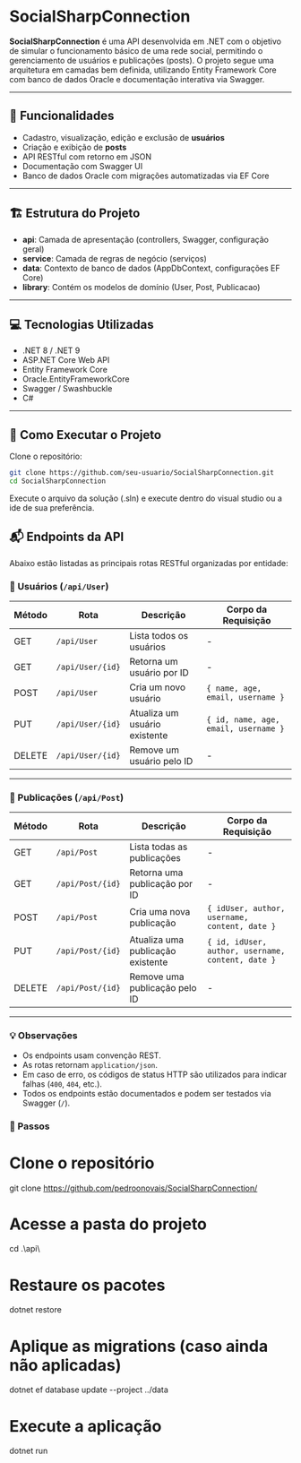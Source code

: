 # SocialSharpConnection

**SocialSharpConnection** é uma API desenvolvida em .NET com o objetivo de simular o funcionamento básico de uma rede social, permitindo o gerenciamento de usuários e publicações (posts). O projeto segue uma arquitetura em camadas bem definida, utilizando Entity Framework Core com banco de dados Oracle e documentação interativa via Swagger.

---

## 📌 Funcionalidades

- Cadastro, visualização, edição e exclusão de **usuários**
- Criação e exibição de **posts**
- API RESTful com retorno em JSON
- Documentação com Swagger UI
- Banco de dados Oracle com migrações automatizadas via EF Core

---

## 🏗 Estrutura do Projeto

- **api**: Camada de apresentação (controllers, Swagger, configuração geral)
- **service**: Camada de regras de negócio (serviços)
- **data**: Contexto de banco de dados (AppDbContext, configurações EF Core)
- **library**: Contém os modelos de domínio (User, Post, Publicacao)

---

## 💻 Tecnologias Utilizadas

- .NET 8 / .NET 9
- ASP.NET Core Web API
- Entity Framework Core
- Oracle.EntityFrameworkCore
- Swagger / Swashbuckle
- C#

---

## 🚀 Como Executar o Projeto

Clone o repositório:

```bash
git clone https://github.com/seu-usuario/SocialSharpConnection.git
cd SocialSharpConnection
```

Execute o arquivo da solução (.sln) e execute dentro do visual studio ou a ide de sua preferência.

## 📬 Endpoints da API

Abaixo estão listadas as principais rotas RESTful organizadas por entidade:

### 🔹 Usuários (`/api/User`)

| Método | Rota                | Descrição                              | Corpo da Requisição |
|--------|---------------------|----------------------------------------|----------------------|
| GET    | `/api/User`         | Lista todos os usuários                | -                    |
| GET    | `/api/User/{id}`    | Retorna um usuário por ID              | -                    |
| POST   | `/api/User`         | Cria um novo usuário                   | `{ name, age, email, username }` |
| PUT    | `/api/User/{id}`    | Atualiza um usuário existente          | `{ id, name, age, email, username }` |
| DELETE | `/api/User/{id}`    | Remove um usuário pelo ID              | -                    |

---

### 🔹 Publicações (`/api/Post`)

| Método | Rota                | Descrição                              | Corpo da Requisição |
|--------|---------------------|----------------------------------------|----------------------|
| GET    | `/api/Post`         | Lista todas as publicações             | -                    |
| GET    | `/api/Post/{id}`    | Retorna uma publicação por ID          | -                    |
| POST   | `/api/Post`         | Cria uma nova publicação               | `{ idUser, author, username, content, date }` |
| PUT    | `/api/Post/{id}`    | Atualiza uma publicação existente      | `{ id, idUser, author, username, content, date }` |
| DELETE | `/api/Post/{id}`    | Remove uma publicação pelo ID          | -                    |

---

### 💡 Observações

- Os endpoints usam convenção REST.
- As rotas retornam `application/json`.
- Em caso de erro, os códigos de status HTTP são utilizados para indicar falhas (`400`, `404`, etc.).
- Todos os endpoints estão documentados e podem ser testados via Swagger (`/`).

### 🏁 Passos

# Clone o repositório
git clone https://github.com/pedroonovais/SocialSharpConnection/

# Acesse a pasta do projeto
cd .\api\

# Restaure os pacotes
dotnet restore

# Aplique as migrations (caso ainda não aplicadas)
dotnet ef database update --project ../data

# Execute a aplicação
dotnet run
